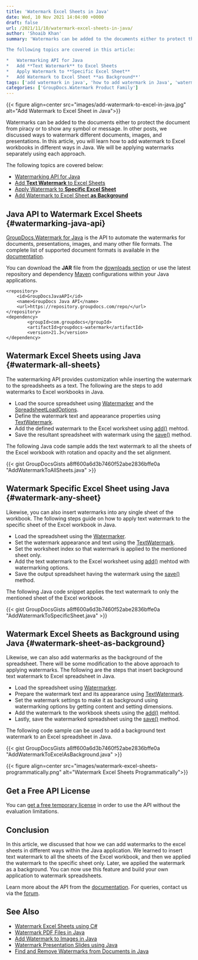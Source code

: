 ```yaml
---
title: 'Watermark Excel Sheets in Java'
date: Wed, 10 Nov 2021 14:04:00 +0000
draft: false
url: /2021/11/10/watermark-excel-sheets-in-java/
author: 'Shoaib Khan'
summary: 'Watermarks can be added to the documents either to protect the document from piracy, or to show any sumbol or message. In other posts, we discussed ways to watermark different [documents](https://blog.groupdocs.com/2021/06/26/add-watermark-to-pdf-in-java/), [images](https://blog.groupdocs.com/2020/09/15/add-watermark-to-images-in-java/), and [presentations](https://blog.groupdocs.com/2021/06/09/watermark-presentation-slides-using-java/). In this article, you will learn **how to add watermark to Excel workbooks in different ways in Java**. We will be applyling watermarks separately using each approach.

The following topics are covered in this article:

*   Watermarking API for Java
*   Add **Text Watermark** to Excel Sheets
*   Apply Watermark to **Specific Excel Sheet**
*   Add Watermark to Excel Sheet **as Background**'
tags: ['add watermark in java', 'how to add watermark in Java', 'watermark excel', 'watermark excel sheets in Java', 'watermarking API for Java']
categories: ['GroupDocs.Watermark Product Family']
---
```




{{< figure align=center src="images/add-watermark-to-excel-in-java.jpg" alt="Add Watermark to Excel Sheet in Java">}}


Watermarks can be added to the documents either to protect the document from piracy or to show any symbol or message. In other posts, we discussed ways to watermark different documents, images, and presentations. In this article, you will learn how to add watermark to Excel workbooks in different ways in Java. We will be applying watermarks separately using each approach.

The following topics are covered below:

*   [Watermarking API for Java](#watermarking-java-api)
*   [Add **Text Watermark** to Excel Sheets](#watermark-all-sheets)
*   [Apply Watermark to **Specific Excel Sheet**](#watermark-any-sheet)
*   [Add Watermark to Excel Sheet **as Background**](#watermark-sheet-as-background)

## Java API to Watermark Excel Sheets {#watermarking-java-api}

[GroupDocs.Watermark for Java](https://products.groupdocs.com/watermark/) is the API to automate the watermarks for documents, presentations, images, and many other file formats. The complete list of supported document formats is available in the [documentation](https://docs.groupdocs.com/watermark/java/supported-document-formats/).

You can download the **JAR** file from the [downloads section](https://downloads.groupdocs.com/watermark) or use the latest repository and dependency [Maven](https://repository.groupdocs.com/webapp/#/artifacts/browse/tree/General/repo/com/groupdocs/groupdocs-watermark) configurations within your Java applications.

```
<repository>
	<id>GroupDocsJavaAPI</id>
	<name>GroupDocs Java API</name>
	<url>https://repository.groupdocs.com/repo/</url>
</repository>
<dependency>
        <groupId>com.groupdocs</groupId>
        <artifactId>groupdocs-watermark</artifactId>
        <version>21.3</version> 
</dependency>
```

## Watermark Excel Sheets using Java {#watermark-all-sheets}

The watermarking API provides customization while inserting the watermark to the spreadsheets as a text. The following are the steps to add watermarks to Excel workbooks in Java.

*   Load the source spreadsheet using [Watermarker](https://apireference.groupdocs.com/watermark/java/com.groupdocs.watermark/Watermarker) and the [SpreadsheetLoadOptions](https://apireference.groupdocs.com/watermark/java/com.groupdocs.watermark.options/SpreadsheetLoadOptions).
*   Define the watermark text and appearance properties using [TextWatermark](https://apireference.groupdocs.com/watermark/java/com.groupdocs.watermark.watermarks/TextWatermark).
*   Add the defined watermark to the Excel worksheet using [add()](https://apireference.groupdocs.com/watermark/java/com.groupdocs.watermark/Watermarker#add(com.groupdocs.watermark.Watermark)) mehtod.
*   Save the resultant spreadsheet with watermark using the [save()](https://apireference.groupdocs.com/watermark/java/com.groupdocs.watermark/Watermarker#save(java.lang.String)) method.

The following Java code sample adds the text watermark to all the sheets of the Excel workbook with rotation and opacity and the set alignment.

{{< gist GroupDocsGists a8ff600a6d3b7460f52abe2836bffe0a "AddWatermarkToAllSheets.java" >}}

## Watermark Specific Excel Sheet using Java {#watermark-any-sheet}

Likewise, you can also insert watermarks into any single sheet of the workbook. The following steps guide on how to apply text watermark to the specific sheet of the Excel workbook in Java.

*   Load the spreadsheet using the [Watermarker](https://apireference.groupdocs.com/watermark/java/com.groupdocs.watermark/Watermarker).
*   Set the watermark appearance and text using the [TextWatermark](https://apireference.groupdocs.com/watermark/java/com.groupdocs.watermark.watermarks/TextWatermark).
*   Set the worksheet index so that watermark is applied to the mentioned sheet only.
*   Add the text watermark to the Excel worksheet using [add()](https://apireference.groupdocs.com/watermark/java/com.groupdocs.watermark/Watermarker#add(com.groupdocs.watermark.Watermark)) mehtod with watermarking options.
*   Save the output spreadsheet having the watermark using the [save()](https://apireference.groupdocs.com/watermark/java/com.groupdocs.watermark/Watermarker#save(java.lang.String)) method.

The following Java code snippet applies the text watermark to only the mentioned sheet of the Excel workbook.

{{< gist GroupDocsGists a8ff600a6d3b7460f52abe2836bffe0a "AddWatermarkToSpecificSheet.java" >}}

## Watermark Excel Sheets as Background using Java {#watermark-sheet-as-background}

Likewise, we can also add watermarks as the background of the spreadsheet. There will be some modification to the above approach to applying watermarks. The following are the steps that insert background text watermark to Excel spreadsheet in Java.

*   Load the spreadsheet using [Watermarker](https://apireference.groupdocs.com/watermark/java/com.groupdocs.watermark/Watermarker).
*   Prepare the watermark text and its appearance using [TextWatermark](https://apireference.groupdocs.com/watermark/java/com.groupdocs.watermark.watermarks/TextWatermark).
*   Set the watermark settings to make it as background using watermarking options by getting content and setting dimensions.
*   Add the watermark to the workbook sheets using the [add()](https://apireference.groupdocs.com/watermark/java/com.groupdocs.watermark/Watermarker#add(com.groupdocs.watermark.Watermark)) mehtod.
*   Lastly, save the watermarked spreadsheet using the [save()](https://apireference.groupdocs.com/watermark/java/com.groupdocs.watermark/Watermarker#save(java.lang.String)) method.

The following code sample can be used to add a background text watermark to an Excel spreadsheet in Java.

{{< gist GroupDocsGists a8ff600a6d3b7460f52abe2836bffe0a "AddWatermarkToExcelAsBackground.java" >}}



{{< figure align=center src="images/watermark-excel-sheets-programmatically.png" alt="Watermark Excel Sheets Programmatically">}}


## Get a Free API License

You can [get a free temporary license](https://purchase.groupdocs.com/temporary-license) in order to use the API without the evaluation limitations.

## Conclusion

In this article, we discussed that how we can add watermarks to the excel sheets in different ways within the Java application. We learned to insert text watermark to all the sheets of the Excel workbook, and then we applied the watermark to the specific sheet only. Later, we applied the watermark as a background. You can now use this feature and build your own application to watermark spreadsheets.

Learn more about the API from the [documentation](https://docs.groupdocs.com/watermark). For queries, contact us via the [forum](https://forum.groupdocs.com/).

## See Also

*   [Watermark Excel Sheets using C#](https://blog.groupdocs.com/2021/11/04/watermark-excel-sheets-using-csharp/)
*   [Watermark PDF Files in Java](https://blog.groupdocs.com/2021/06/26/add-watermark-to-pdf-in-java/)
*   [Add Watermark to Images in Java](https://blog.groupdocs.com/2020/09/15/add-watermark-to-images-in-java/)
*   [Watermark Presentation Slides using Java](https://blog.groupdocs.com/2021/06/09/watermark-presentation-slides-using-java/)
*   [Find and Remove Watermarks from Documents in Java](https://blog.groupdocs.com/2020/11/30/find-and-remove-watermarks-from-documents-in-java/)




